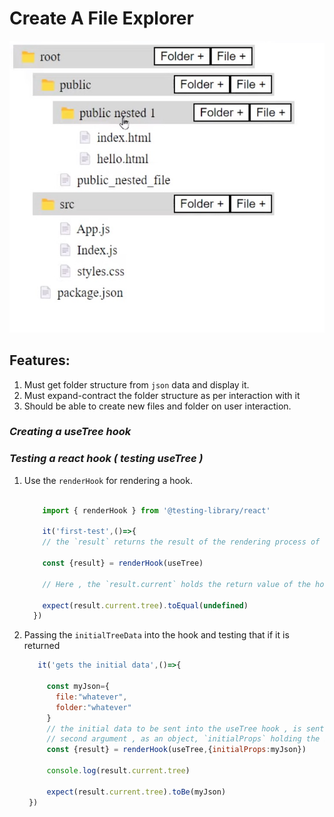# Create A File Explorer

![Folder](./pics/folder-structure.jpg "folder structure to be created")


## Features:
1. Must get folder structure from `json` data and display it.
1. Must expand-contract the folder structure as per interaction with it
1. Should be able to create new files and folder on user interaction.


### *Creating a useTree hook*



### *Testing a react hook ( testing useTree )*

1. Use the `renderHook`  for rendering a hook.
   
    
      ```javascript

          import { renderHook } from '@testing-library/react'

          it('first-test',()=>{
          // the `result` returns the result of the rendering process of the hook

          const {result} = renderHook(useTree)

          // Here , the `result.current` holds the return value of the hook 

          expect(result.current.tree).toEqual(undefined)
        })

      ```
1. Passing the `initialTreeData` into the hook and testing that if it is returned
    
   ``` javascript 
      it('gets the initial data',()=>{
      
        const myJson={
          file:"whatever",
          folder:"whatever"
        }
        // the initial data to be sent into the useTree hook , is sent as the 
        // second argument , as an object, `initialProps` holding the initial data
        const {result} = renderHook(useTree,{initialProps:myJson})
        
        console.log(result.current.tree)
        
        expect(result.current.tree).toBe(myJson)
    })
  ```